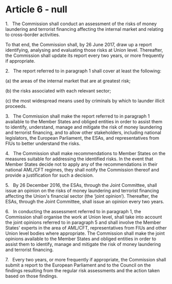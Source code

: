 # Article 6 - null


1.   The Commission shall conduct an assessment of the risks of money laundering and terrorist financing affecting the internal market and relating to cross-border activities.

To that end, the Commission shall, by 26 June 2017, draw up a report identifying, analysing and evaluating those risks at Union level. Thereafter, the Commission shall update its report every two years, or more frequently if appropriate.

2.   The report referred to in paragraph 1 shall cover at least the following:

(a) the areas of the internal market that are at greatest risk;

(b) the risks associated with each relevant sector;

(c) the most widespread means used by criminals by which to launder illicit proceeds.

3.   The Commission shall make the report referred to in paragraph 1 available to the Member States and obliged entities in order to assist them to identify, understand, manage and mitigate the risk of money laundering and terrorist financing, and to allow other stakeholders, including national legislators, the European Parliament, the ESAs, and representatives from FIUs to better understand the risks.

4.   The Commission shall make recommendations to Member States on the measures suitable for addressing the identified risks. In the event that Member States decide not to apply any of the recommendations in their national AML/CFT regimes, they shall notify the Commission thereof and provide a justification for such a decision.

5.   By 26 December 2016, the ESAs, through the Joint Committee, shall issue an opinion on the risks of money laundering and terrorist financing affecting the Union's financial sector (the ‘joint opinion’). Thereafter, the ESAs, through the Joint Committee, shall issue an opinion every two years.

6.   In conducting the assessment referred to in paragraph 1, the Commission shall organise the work at Union level, shall take into account the joint opinions referred to in paragraph 5 and shall involve the Member States' experts in the area of AML/CFT, representatives from FIUs and other Union level bodies where appropriate. The Commission shall make the joint opinions available to the Member States and obliged entities in order to assist them to identify, manage and mitigate the risk of money laundering and terrorist financing.

7.   Every two years, or more frequently if appropriate, the Commission shall submit a report to the European Parliament and to the Council on the findings resulting from the regular risk assessments and the action taken based on those findings.
